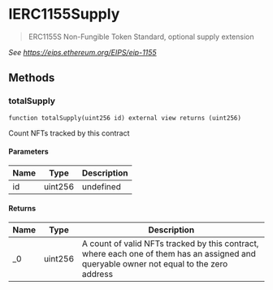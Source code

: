 # IERC1155Supply



> ERC1155S Non-Fungible Token Standard, optional supply extension



*See https://eips.ethereum.org/EIPS/eip-1155*

## Methods

### totalSupply

```solidity
function totalSupply(uint256 id) external view returns (uint256)
```

Count NFTs tracked by this contract



#### Parameters

| Name | Type | Description |
|---|---|---|
| id | uint256 | undefined |

#### Returns

| Name | Type | Description |
|---|---|---|
| _0 | uint256 | A count of valid NFTs tracked by this contract, where each one of  them has an assigned and queryable owner not equal to the zero address |




